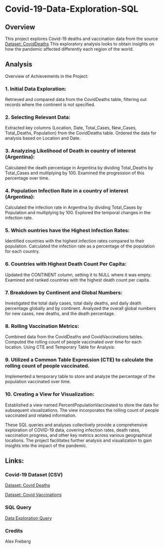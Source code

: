# Covid-19-Data-Exploration-SQL
## Overview
This project explores Covid-19 deaths and vaccination data from the source [Dataset: CovidDeaths](https://ourworldindata.org/covid-deaths) This exploratory analysis looks to obtain insights on how the pandemic affected differently each region of the world.
## Analysis
Overview of Achievements in the Project:

### 1. Initial Data Exploration:
Retrieved and compared data from the CovidDeaths table, filtering out records where the continent is not specified.

### 2. Selecting Relevant Data:
Extracted key columns (Location, Date, Total_Cases, New_Cases, Total_Deaths, Population) from the CovidDeaths table.
Ordered the data for analysis based on Location and Date.

### 3. Analyzing Likelihood of Death in country of interest (Argentina):
Calculated the death percentage in Argentina by dividing Total_Deaths by Total_Cases and multiplying by 100.
Examined the progression of this percentage over time.

### 4. Population Infection Rate in a country of interest (Argentina):
Calculated the infection rate in Argentina by dividing Total_Cases by Population and multiplying by 100.
Explored the temporal changes in the infection rate.

### 5. Which ountries have the Highest Infection Rates:
Identified countries with the highest infection rates compared to their population.
Calculated the infection rate as a percentage of the population for each country.

### 6. Countries with Highest Death Count Per Capita:
Updated the CONTINENT column, setting it to NULL where it was empty.
Examined and ranked countries with the highest death count per capita.

### 7. Breakdown by Continent and Global Numbers:
Investigated the total daily cases, total daily deaths, and daily death percentage globally and by continent.
Analyzed the overall global numbers for new cases, new deaths, and the death percentage.

### 8. Rolling Vaccination Metrics:
Combined data from the CovidDeaths and CovidVaccinations tables.
Computed the rolling count of people vaccinated over time for each location.
Using CTE and Temporary Table for Analysis:

### 9. Utilized a Common Table Expression (CTE) to calculate the rolling count of people vaccinated.
Implemented a temporary table to store and analyze the percentage of the population vaccinated over time.

### 10. Creating a View for Visualization:
Established a view named PercentPopulationVaccinated to store the data for subsequent visualizations.
The view incorporates the rolling count of people vaccinated and related information.

These SQL queries and analyses collectively provide a comprehensive exploration of COVID-19 data, covering infection rates, death rates, vaccination progress, and other key metrics across various geographical locations. The project facilitates further analysis and visualization to gain insights into the impact of the pandemic.

## Links:
### Covid-19 Dataset (CSV)
[Dataset: Covid Deaths](https://github.com/FranciscoLoncq/Nashville-Housing-Data-Exploration-SQL/blob/main/Nashville%20Housing%20Data%20for%20Data%20Cleaning.csv)

[Dataset: Covid Vaccinations](https://github.com/FranciscoLoncq/Nashville-Housing-Data-Exploration-SQL/blob/main/Nashville%20Housing%20Data%20for%20Data%20Cleaning.csv)

### SQL Query
[Data Exploration Query](https://github.com/FranciscoLoncq/Nashville-Housing-Data-Exploration-SQL/blob/main/SQL_Data_Cleaning_Project_NashvilleHousing.sql)

### Credits
Alex Freberg

